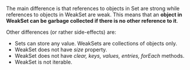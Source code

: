 The main difference is that references to objects in Set are strong while references to objects in WeakSet are weak. This means that an **object in WeakSet can be garbage collected if there is no other reference to it**.

Other differences (or rather side-effects) are:

 - Sets can store any value. WeakSets are collections of objects only.
 - WeakSet does not have _size_ property.
 - WeakSet does not have _clear, keys, values, entries, forEach_ methods.
 - WeakSet is not iterable.